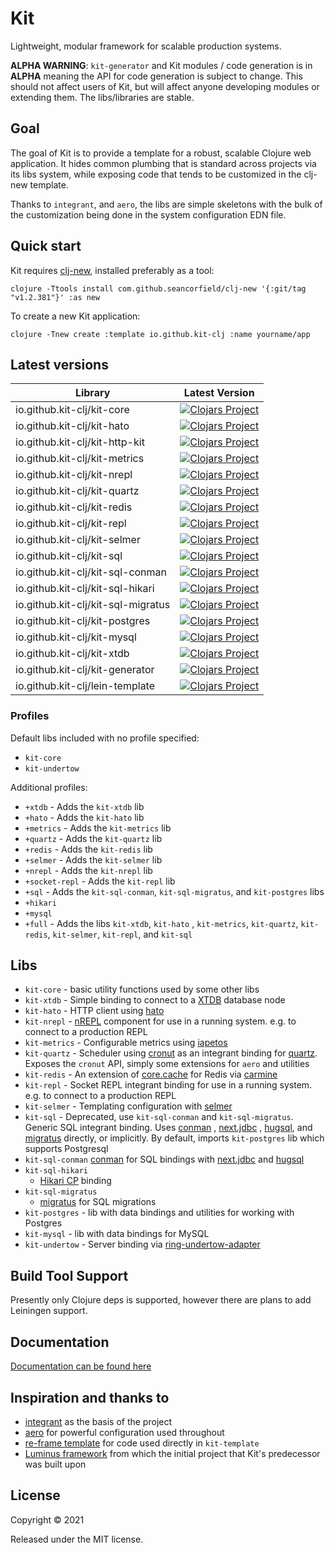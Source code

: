 # Kit

Lightweight, modular framework for scalable production
systems.

**ALPHA WARNING**: `kit-generator` and Kit modules / code
generation is in **ALPHA** meaning the API for code
generation is subject to change. This should not affect
users of Kit, but will affect anyone developing modules or
extending them. The libs/libraries are stable.

## Goal

The goal of Kit is to provide a template for a robust,
scalable Clojure web application. It hides common plumbing
that is standard across projects via its libs system, while
exposing code that tends to be customized in the clj-new
template.

Thanks to `integrant`, and `aero`, the libs are simple
skeletons with the bulk of the customization being done in
the system configuration EDN file.

## Quick start

Kit
requires [clj-new](https://github.com/seancorfield/clj-new),
installed preferably as a tool:

`clojure -Ttools install com.github.seancorfield/clj-new '{:git/tag "v1.2.381"}' :as new`

To create a new Kit application:

`clojure -Tnew create :template io.github.kit-clj :name yourname/app`

## Latest versions

| Library                            | Latest Version                                                                                                                                  |
|------------------------------------|-------------------------------------------------------------------------------------------------------------------------------------------------|
| io.github.kit-clj/kit-core         | [![Clojars Project](https://img.shields.io/clojars/v/io.github.kit-clj/kit-core.svg)](https://clojars.org/io.github.kit-clj/kit-core)           |
| io.github.kit-clj/kit-hato         | [![Clojars Project](https://img.shields.io/clojars/v/io.github.kit-clj/kit-hato.svg)](https://clojars.org/io.github.kit-clj/kit-hato)           |
| io.github.kit-clj/kit-http-kit     | [![Clojars Project](https://img.shields.io/clojars/v/io.github.kit-clj/kit-http-kit.svg)](https://clojars.org/io.github.kit-clj/kit-http-kit)   |
| io.github.kit-clj/kit-metrics      | [![Clojars Project](https://img.shields.io/clojars/v/io.github.kit-clj/kit-metrics.svg)](https://clojars.org/io.github.kit-clj/kit-metrics)     |
| io.github.kit-clj/kit-nrepl        | [![Clojars Project](https://img.shields.io/clojars/v/io.github.kit-clj/kit-nrepl.svg)](https://clojars.org/io.github.kit-clj/kit-nrepl)         |
| io.github.kit-clj/kit-quartz       | [![Clojars Project](https://img.shields.io/clojars/v/io.github.kit-clj/kit-quartz.svg)](https://clojars.org/io.github.kit-clj/kit-quartz)       |
| io.github.kit-clj/kit-redis        | [![Clojars Project](https://img.shields.io/clojars/v/io.github.kit-clj/kit-redis.svg)](https://clojars.org/io.github.kit-clj/kit-redis)         |
| io.github.kit-clj/kit-repl         | [![Clojars Project](https://img.shields.io/clojars/v/io.github.kit-clj/kit-repl.svg)](https://clojars.org/io.github.kit-clj/kit-repl)           |
| io.github.kit-clj/kit-selmer       | [![Clojars Project](https://img.shields.io/clojars/v/io.github.kit-clj/kit-selmer.svg)](https://clojars.org/io.github.kit-clj/kit-selmer)       |
| io.github.kit-clj/kit-sql          | [![Clojars Project](https://img.shields.io/clojars/v/io.github.kit-clj/kit-sql.svg)](https://clojars.org/io.github.kit-clj/kit-sql)             |
| io.github.kit-clj/kit-sql-conman   | [![Clojars Project](https://img.shields.io/clojars/v/io.github.kit-clj/kit-sql.svg)](https://clojars.org/io.github.kit-clj/kit-sql-conman)      |
| io.github.kit-clj/kit-sql-hikari   | [![Clojars Project](https://img.shields.io/clojars/v/io.github.kit-clj/kit-sql.svg)](https://clojars.org/io.github.kit-clj/kit-sql-hikari)      |
| io.github.kit-clj/kit-sql-migratus | [![Clojars Project](https://img.shields.io/clojars/v/io.github.kit-clj/kit-sql.svg)](https://clojars.org/io.github.kit-clj/kit-sql-migratus)    |
| io.github.kit-clj/kit-postgres     | [![Clojars Project](https://img.shields.io/clojars/v/io.github.kit-clj/kit-postgres.svg)](https://clojars.org/io.github.kit-clj/kit-postgres)   |
| io.github.kit-clj/kit-mysql        | [![Clojars Project](https://img.shields.io/clojars/v/io.github.kit-clj/kit-postgres.svg)](https://clojars.org/io.github.kit-clj/kit-mysql)      |
| io.github.kit-clj/kit-xtdb         | [![Clojars Project](https://img.shields.io/clojars/v/io.github.kit-clj/kit-xtdb.svg)](https://clojars.org/io.github.kit-clj/kit-xtdb)           |
| io.github.kit-clj/kit-generator    | [![Clojars Project](https://img.shields.io/clojars/v/io.github.kit-clj/kit-generator.svg)](https://clojars.org/io.github.kit-clj/kit-generator) |
| io.github.kit-clj/lein-template    | [![Clojars Project](https://img.shields.io/clojars/v/io.github.kit-clj/lein-template.svg)](https://clojars.org/io.github.kit-clj/lein-template) |

### Profiles

Default libs included with no profile specified:

- `kit-core`
- `kit-undertow`

Additional profiles:

- `+xtdb` - Adds the `kit-xtdb` lib
- `+hato` - Adds the `kit-hato` lib
- `+metrics` - Adds the `kit-metrics` lib
- `+quartz` - Adds the `kit-quartz` lib
- `+redis` - Adds the `kit-redis` lib
- `+selmer` - Adds the `kit-selmer` lib
- `+nrepl` - Adds the `kit-nrepl` lib
- `+socket-repl` - Adds the `kit-repl` lib
- `+sql` - Adds the `kit-sql-conman`, `kit-sql-migratus`,
  and `kit-postgres` libs
- `+hikari`
- `+mysql`
- `+full` - Adds the libs `kit-xtdb`, `kit-hato`
  , `kit-metrics`, `kit-quartz`, `kit-redis`, `kit-selmer`,
  `kit-repl`, and `kit-sql`

## Libs

- `kit-core` - basic utility functions used by some other
  libs
- `kit-xtdb` - Simple binding to connect to
  a [XTDB](https://xtdb.com/) database node
- `kit-hato` - HTTP client
  using [hato](https://github.com/gnarroway/hato)
- `kit-nrepl` - [nREPL](https://github.com/nrepl/nrepl)
  component for use in a running system. e.g. to connect to
  a production REPL
- `kit-metrics` - Configurable metrics
  using [iapetos](https://github.com/clj-commons/iapetos)
- `kit-quartz` - Scheduler
  using [cronut](https://github.com/troy-west/cronut) as an
  integrant binding
  for [quartz](http://www.quartz-scheduler.org/). Exposes
  the `cronut` API, simply some extensions for `aero` and
  utilities
- `kit-redis` - An extension
  of [core.cache](https://github.com/clojure/core.cache) for
  Redis
  via [carmine](https://github.com/ptaoussanis/carmine)
- `kit-repl` - Socket REPL integrant binding for use in a
  running system. e.g. to connect to a production REPL
- `kit-selmer` - Templating configuration
  with [selmer](https://github.com/yogthos/Selmer)
- `kit-sql` - Deprecated, use `kit-sql-conman`
  and `kit-sql-migratus`. Generic SQL integrant binding.
  Uses [conman](https://github.com/luminus-framework/conman)
  , [next.jdbc](https://github.com/seancorfield/next-jdbc)
  , [hugsql](https://www.hugsql.org/),
  and [migratus](https://github.com/yogthos/migratus)
  directly, or implicitly. By default,
  imports `kit-postgres` lib which supports Postgresql
- `kit-sql-conman` [conman](https://github.com/luminus-framework/conman)
  for SQL bindings
  with [next.jdbc](https://github.com/seancorfield/next-jdbc)
  and [hugsql](https://www.hugsql.org/)
- `kit-sql-hikari`
  - [Hikari CP](https://github.com/brettwooldridge/HikariCP)
  binding
- `kit-sql-migratus`
  - [migratus](https://github.com/yogthos/migratus) for SQL
  migrations
- `kit-postgres` - lib with data bindings and utilities for
  working with Postgres
- `kit-mysql` - lib with data bindings for MySQL
- `kit-undertow` - Server binding
  via [ring-undertow-adapter](https://github.com/luminus-framework/ring-undertow-adapter)

## Build Tool Support

Presently only Clojure deps is supported, however there are
plans to add Leiningen support.

## Documentation

[Documentation can be found here](https://kit-clj.github.io)

## Inspiration and thanks to

- [integrant](https://github.com/weavejester/integrant) as
  the basis of the project
- [aero](https://github.com/juxt/aero) for powerful
  configuration used throughout
- [re-frame template](https://github.com/day8/re-frame-template)
  for code used directly in `kit-template`
- [Luminus framework](https://luminusweb.com/) from which
  the initial project that Kit's predecessor was built upon

## License

Copyright © 2021

Released under the MIT license.
